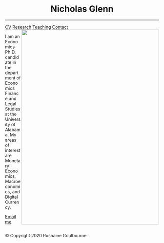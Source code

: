<head>
<link href="style.css" rel="stylesheet">
</head>

<meta name="viewport" content="width=device-width, initial-scale=1">
<!-- Add icon library -->
<link rel="stylesheet" href="https://cdnjs.cloudflare.com/ajax/libs/font-awesome/4.7.0/css/font-awesome.min.css">


<body>
<div class="content">
 
   
<h1 align = "center"> Nicholas Glenn </h1>
<hr>

<div class="topnav">
 <a href="index.html"><i class="fa fa-home"></i></a>
  <div class="topnav-right">
    <a href="CV.html">CV</a>
    <a href="Research.html">Research</a>
    <a href="Teaching.html">Teaching</a>
    <a href="Contact.html">Contact</a>
  </div>
</div>

 <img align="right" src="https://rushainegoulbourne.github.io/Headshot.jpg"  width="450" height="640">

<p>I am an Economics Ph.D. candidate in the department of Economics Finance and Legal Studies at the University of Alabama. 
 My areas of interest are Monetary Economics, Macroeconomics, and Digital Currency.</p>

<p><a href="mailto:nglenn@crimson.ua.edu">Email me</a></p>
  

 
 <div style="clear:both;"></div>
 
 <div class="footer">
 <p>© Copyright 2020 Rushaine Goulbourne</p>
</div>
</div>
</body>

